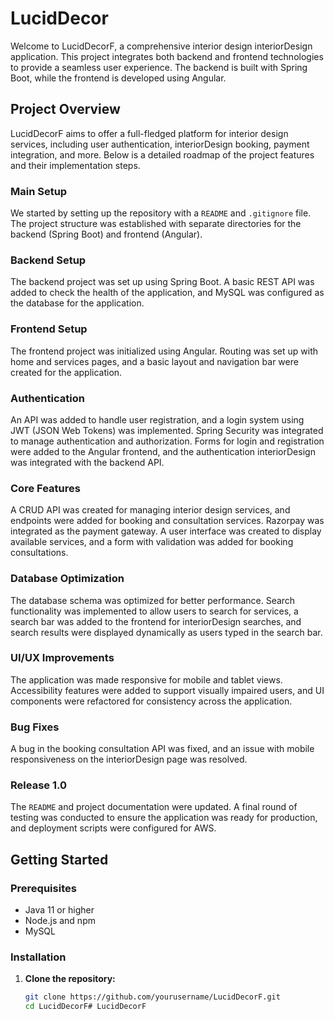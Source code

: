 # LucidDecor

Welcome to LucidDecorF, a comprehensive interior design interiorDesign application. This project integrates both backend and frontend technologies to provide a seamless user experience. The backend is built with Spring Boot, while the frontend is developed using Angular.

## Project Overview

LucidDecorF aims to offer a full-fledged platform for interior design services, including user authentication, interiorDesign booking, payment integration, and more. Below is a detailed roadmap of the project features and their implementation steps.

### Main Setup
We started by setting up the repository with a `README` and `.gitignore` file. The project structure was established with separate directories for the backend (Spring Boot) and frontend (Angular).

### Backend Setup
The backend project was set up using Spring Boot. A basic REST API was added to check the health of the application, and MySQL was configured as the database for the application.

### Frontend Setup
The frontend project was initialized using Angular. Routing was set up with home and services pages, and a basic layout and navigation bar were created for the application.

### Authentication
An API was added to handle user registration, and a login system using JWT (JSON Web Tokens) was implemented. Spring Security was integrated to manage authentication and authorization. Forms for login and registration were added to the Angular frontend, and the authentication interiorDesign was integrated with the backend API.

### Core Features
A CRUD API was created for managing interior design services, and endpoints were added for booking and consultation services. Razorpay was integrated as the payment gateway. A user interface was created to display available services, and a form with validation was added for booking consultations.

### Database Optimization
The database schema was optimized for better performance. Search functionality was implemented to allow users to search for services, a search bar was added to the frontend for interiorDesign searches, and search results were displayed dynamically as users typed in the search bar.

### UI/UX Improvements
The application was made responsive for mobile and tablet views. Accessibility features were added to support visually impaired users, and UI components were refactored for consistency across the application.

### Bug Fixes
A bug in the booking consultation API was fixed, and an issue with mobile responsiveness on the interiorDesign page was resolved.

### Release 1.0
The `README` and project documentation were updated. A final round of testing was conducted to ensure the application was ready for production, and deployment scripts were configured for AWS.

## Getting Started

### Prerequisites
- Java 11 or higher
- Node.js and npm
- MySQL

### Installation

1. **Clone the repository:**
   ```sh
   git clone https://github.com/yourusername/LucidDecorF.git
   cd LucidDecorF# LucidDecorF